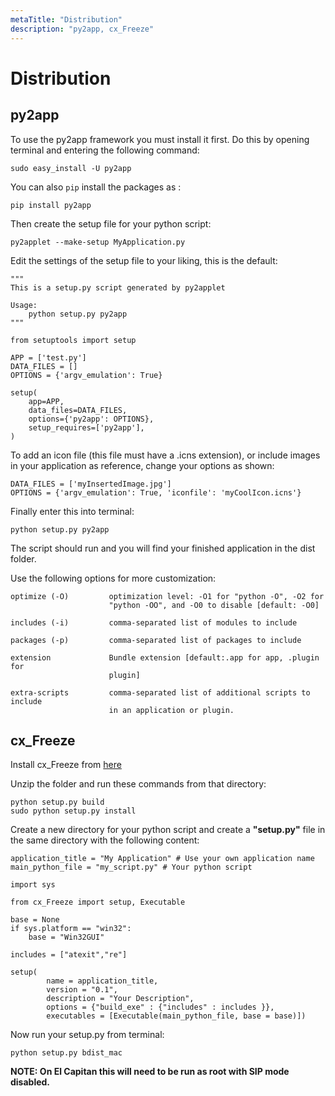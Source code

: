 ```yaml
---
metaTitle: "Distribution"
description: "py2app, cx_Freeze"
---
```


# Distribution




## py2app


To use the py2app framework you must install it first. Do this by opening terminal and entering the following command:

```
sudo easy_install -U py2app

```

You can also `pip` install the packages as :

```
pip install py2app 

```

Then create the setup file for your python script:

```
py2applet --make-setup MyApplication.py

```

Edit the settings of the setup file to your liking, this is the default:

```
"""
This is a setup.py script generated by py2applet

Usage:
    python setup.py py2app
"""

from setuptools import setup

APP = ['test.py']
DATA_FILES = []
OPTIONS = {'argv_emulation': True}

setup(
    app=APP,
    data_files=DATA_FILES,
    options={'py2app': OPTIONS},
    setup_requires=['py2app'],
)

```

To add an icon file (this file must have a .icns extension), or include images in your application as reference, change your options as shown:

```
DATA_FILES = ['myInsertedImage.jpg']
OPTIONS = {'argv_emulation': True, 'iconfile': 'myCoolIcon.icns'}

```

Finally enter this into terminal:

```
python setup.py py2app

```

The script should run and you will find your finished application in the dist folder.

Use the following options for more customization:

```
optimize (-O)         optimization level: -O1 for "python -O", -O2 for
                      "python -OO", and -O0 to disable [default: -O0]

includes (-i)         comma-separated list of modules to include

packages (-p)         comma-separated list of packages to include

extension             Bundle extension [default:.app for app, .plugin for
                      plugin]

extra-scripts         comma-separated list of additional scripts to include
                      in an application or plugin.

```



## cx_Freeze


Install cx_Freeze from [here](https://sourceforge.net/projects/cx-freeze/files/4.3.1/cx_Freeze-4.3.1.tar.gz/download?use_mirror=kent&download=)

Unzip the folder and run these commands from that directory:

```
python setup.py build
sudo python setup.py install

```

Create a new directory for your python script and create a **"setup.py"** file in the same directory with the following content:

```
application_title = "My Application" # Use your own application name
main_python_file = "my_script.py" # Your python script

import sys

from cx_Freeze import setup, Executable

base = None
if sys.platform == "win32":
    base = "Win32GUI"

includes = ["atexit","re"]

setup(
        name = application_title,
        version = "0.1",
        description = "Your Description",
        options = {"build_exe" : {"includes" : includes }},
        executables = [Executable(main_python_file, base = base)])

```

Now run your setup.py from terminal:

```
python setup.py bdist_mac

```

**NOTE: On El Capitan this will need to be run as root with SIP mode disabled.**


